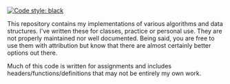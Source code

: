 [![Code style: black](https://img.shields.io/badge/code%20style-black-000000.svg)](https://github.com/psf/black)

This repository contains my implementations of various algorithms and data structures. 
I've written these for classes, practice or personal use. They are not properly maintained nor well documented.
Being said, you are free to use them with attribution but know that there are almost certainly better options out there.

Much of this code is written for assignments and includes headers/functions/definitions that may not be
entirely my own work.
